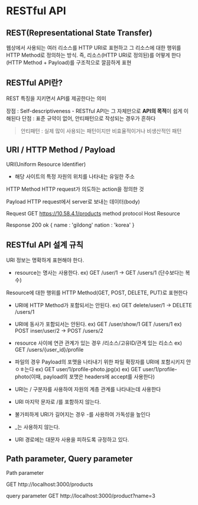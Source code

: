 # RESTful API


## REST(Representational State Transfer)
웹상에서 사용되는 여러 리소스를 HTTP URI로 표현하고 그 리소스에 대한 행위를 HTTP Method로 정의하는 방식. 즉, 리소스(HTTP URI로 정의된)를 어떻게 한다(HTTP Method + Payload)를 구조적으로 깔끔하게 표현



## RESTful API란?
REST 특징을 지키면서 API를 제공한다는 의미

장점 : Self-descriptiveness - RESTful API는 그 자체만으로 **API의 목적**이 쉽게 이해된다
단점 : 표준 규약이 없어, 안티패턴으로 작성되는 경우가 흔하다
> 안티패턴 : 실제 많이 사용되는 패턴이지만 비효율적이거나 비생산적인 패턴

## URI / HTTP Method / Payload
URI(Uniform Resource Identifier)
- 해당 사이트의 특정 자원의 위치를 나타내는 유일한 주소

HTTP Method
HTTP request가 의도하는 action을 정의한 것

Payload
HTTP request에서 server로 보내는 데이터(body)

Request
GET     https://10.58.4.1/products
method  protocol   Host    Resource

Response
200 ok
{
    name : 'gildong'
    nation : 'korea'
}

## RESTful API 설계 규칙
URI 정보는 명확하게 표현해야 한다.
- resource는 명사는 사용한다.
ex) GET  /user/1 -> GET  /users/1  (단수보다는 복수)


Resource에 대한 행위를 HTTP Method(GET, POST, DELETE, PUT)로 표현한다
- URI에 HTTP Method가 포함되서는 안된다.
ex) GET  delete/user/1 -> DELETE  /users/1

- URI에 동사가 포함되서는 안된다.
ex) GET  /user/show/1  GET /users/1
ex) POST  inser/user/2 -> POST  /users/2


- resource 사이에 연관 관계가 있는 경우
 /리소스/고유ID/관계 있는 리소스
 ex) GET  /users/{user_id}/profile


 - 파일의 경우 Payload의 포맷을 나타내기 위한 파일 확장자를 URI에 포함시키지 안ㅇㅎ는다
 ex) GET user/1/profile-photo.jpg(x)
ex) GET user/1/profile-photo(이때, payload의 포맷은 headers에 accept를 사용한다)

- URI는 / 구분자를 사용하여 자원의 계층 관계를 나타내는데 사용한다

- URI 마지막 문자로 /를 포함하지 않는다.

- 불가피하게 URI가 길어지는 경우 -를 사용하여 가독성을 높인다

- _는 사용하지 않는다.

- URI 경로에는 대문자 사용을 피하도록 규정하고 있다.

## Path parameter, Query parameter

Path parameter

GET http://localhost:3000/products



query parameter
GET http://localhost:3000/product?name=3